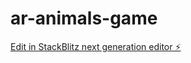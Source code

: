 # ar-animals-game

[Edit in StackBlitz next generation editor ⚡️](https://stackblitz.com/~/github.com/nmrt/ar-animals-game)